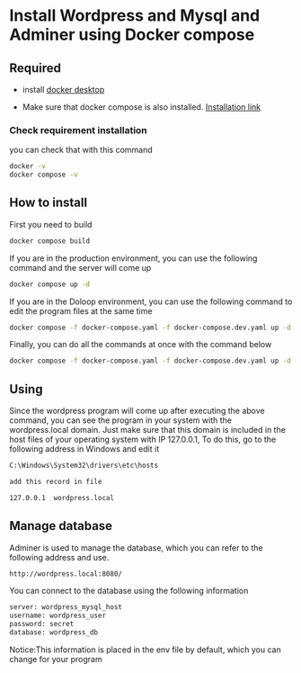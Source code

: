 # Install Wordpress and Mysql and Adminer using Docker compose

## Required
* install [docker desktop](https://www.docker.com/)
- Make sure that docker compose is also installed. [Installation link](https://docs.docker.com/compose/install/)

### Check requirement installation

you can check that with this command
```bash
docker -v
docker compose -v
```

## How to install
First you need to build
```bash
docker compose build
```

If you are in the production environment, you can use the following command and the server will come up
```bash
docker compose up -d
```

If you are in the Doloop environment, you can use the following command to edit the program files at the same time
```bash
docker compose -f docker-compose.yaml -f docker-compose.dev.yaml up -d
```

Finally, you can do all the commands at once with the command below
```bash
docker compose -f docker-compose.yaml -f docker-compose.dev.yaml up -d --build
```

## Using
Since the wordpress program will come up after executing the above command, you can see the program in your system with the wordpress.local domain.
Just make sure that this domain is included in the host files of your operating system with IP 127.0.0.1, To do this, go to the following address in Windows and edit it
```bash
C:\Windows\System32\drivers\etc\hosts

add this record in file

127.0.0.1  wordpress.local 
```

## Manage database
Adminer is used to manage the database, which you can refer to the following address and use.
```bash
http://wordpress.local:8080/
```

You can connect to the database using the following information
```bash
server: wordpress_mysql_host
username: wordpress_user
password: secret
database: wordpress_db
```
Notice:This information is placed in the env file by default, which you can change for your program